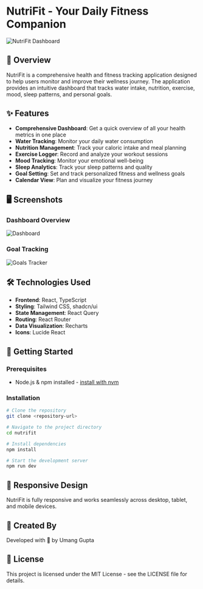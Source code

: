 
# NutriFit - Your Daily Fitness Companion

![NutriFit Dashboard](https://images.unsplash.com/photo-1487058792275-0ad4aaf24ca7?auto=format&fit=crop&w=1200&q=80)

## 🌟 Overview

NutriFit is a comprehensive health and fitness tracking application designed to help users monitor and improve their wellness journey. The application provides an intuitive dashboard that tracks water intake, nutrition, exercise, mood, sleep patterns, and personal goals.

## ✨ Features

- **Comprehensive Dashboard**: Get a quick overview of all your health metrics in one place
- **Water Tracking**: Monitor your daily water consumption
- **Nutrition Management**: Track your caloric intake and meal planning
- **Exercise Logger**: Record and analyze your workout sessions
- **Mood Tracking**: Monitor your emotional well-being
- **Sleep Analytics**: Track your sleep patterns and quality
- **Goal Setting**: Set and track personalized fitness and wellness goals
- **Calendar View**: Plan and visualize your fitness journey

## 🖥️ Screenshots

### Dashboard Overview
![Dashboard](https://images.unsplash.com/photo-1498050108023-c5249f4df085?auto=format&fit=crop&w=1200&q=80)

### Goal Tracking
![Goals Tracker](https://images.unsplash.com/photo-1461749280684-dccba630e2f6?auto=format&fit=crop&w=1200&q=80)

## 🛠️ Technologies Used

- **Frontend**: React, TypeScript
- **Styling**: Tailwind CSS, shadcn/ui
- **State Management**: React Query
- **Routing**: React Router
- **Data Visualization**: Recharts
- **Icons**: Lucide React

## 🚀 Getting Started

### Prerequisites

- Node.js & npm installed - [install with nvm](https://github.com/nvm-sh/nvm#installing-and-updating)

### Installation

```bash
# Clone the repository
git clone <repository-url>

# Navigate to the project directory
cd nutrifit

# Install dependencies
npm install

# Start the development server
npm run dev
```

## 📱 Responsive Design

NutriFit is fully responsive and works seamlessly across desktop, tablet, and mobile devices.

## 👤 Created By

Developed with 💖 by Umang Gupta

## 📄 License

This project is licensed under the MIT License - see the LICENSE file for details.
